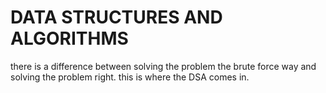 # DATA STRUCTURES AND ALGORITHMS

there is a difference between solving the problem the brute force way and solving the problem right. this is where the DSA comes in.
